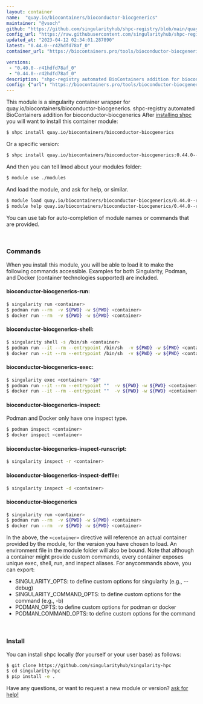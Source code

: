 ```yaml
---
layout: container
name:  "quay.io/biocontainers/bioconductor-biocgenerics"
maintainer: "@vsoch"
github: "https://github.com/singularityhub/shpc-registry/blob/main/quay.io/biocontainers/bioconductor-biocgenerics/container.yaml"
config_url: "https://raw.githubusercontent.com/singularityhub/shpc-registry/main/quay.io/biocontainers/bioconductor-biocgenerics/container.yaml"
updated_at: "2023-04-12 02:34:01.287890"
latest: "0.44.0--r42hdfd78af_0"
container_url: "https://biocontainers.pro/tools/bioconductor-biocgenerics"

versions:
 - "0.40.0--r41hdfd78af_0"
 - "0.44.0--r42hdfd78af_0"
description: "shpc-registry automated BioContainers addition for bioconductor-biocgenerics"
config: {"url": "https://biocontainers.pro/tools/bioconductor-biocgenerics", "maintainer": "@vsoch", "description": "shpc-registry automated BioContainers addition for bioconductor-biocgenerics", "latest": {"0.44.0--r42hdfd78af_0": "sha256:5cd6cb58d911919cb09d8abafe392858b167292c28973eb62726072f834bd332"}, "tags": {"0.40.0--r41hdfd78af_0": "sha256:6b845ba3261f517db4e9410d3359f40d7ce5a9f27e3ea45f15e17ccbb872951d", "0.44.0--r42hdfd78af_0": "sha256:5cd6cb58d911919cb09d8abafe392858b167292c28973eb62726072f834bd332"}, "docker": "quay.io/biocontainers/bioconductor-biocgenerics"}
---
```


This module is a singularity container wrapper for quay.io/biocontainers/bioconductor-biocgenerics.
shpc-registry automated BioContainers addition for bioconductor-biocgenerics
After [installing shpc](#install) you will want to install this container module:


```bash
$ shpc install quay.io/biocontainers/bioconductor-biocgenerics
```

Or a specific version:

```bash
$ shpc install quay.io/biocontainers/bioconductor-biocgenerics:0.44.0--r42hdfd78af_0
```

And then you can tell lmod about your modules folder:

```bash
$ module use ./modules
```

And load the module, and ask for help, or similar.

```bash
$ module load quay.io/biocontainers/bioconductor-biocgenerics/0.44.0--r42hdfd78af_0
$ module help quay.io/biocontainers/bioconductor-biocgenerics/0.44.0--r42hdfd78af_0
```

You can use tab for auto-completion of module names or commands that are provided.

<br>

### Commands

When you install this module, you will be able to load it to make the following commands accessible.
Examples for both Singularity, Podman, and Docker (container technologies supported) are included.

#### bioconductor-biocgenerics-run:

```bash
$ singularity run <container>
$ podman run --rm  -v ${PWD} -w ${PWD} <container>
$ docker run --rm  -v ${PWD} -w ${PWD} <container>
```

#### bioconductor-biocgenerics-shell:

```bash
$ singularity shell -s /bin/sh <container>
$ podman run --it --rm --entrypoint /bin/sh  -v ${PWD} -w ${PWD} <container>
$ docker run --it --rm --entrypoint /bin/sh  -v ${PWD} -w ${PWD} <container>
```

#### bioconductor-biocgenerics-exec:

```bash
$ singularity exec <container> "$@"
$ podman run --it --rm --entrypoint ""  -v ${PWD} -w ${PWD} <container> "$@"
$ docker run --it --rm --entrypoint ""  -v ${PWD} -w ${PWD} <container> "$@"
```

#### bioconductor-biocgenerics-inspect:

Podman and Docker only have one inspect type.

```bash
$ podman inspect <container>
$ docker inspect <container>
```

#### bioconductor-biocgenerics-inspect-runscript:

```bash
$ singularity inspect -r <container>
```

#### bioconductor-biocgenerics-inspect-deffile:

```bash
$ singularity inspect -d <container>
```



#### bioconductor-biocgenerics

```bash
$ singularity run <container>
$ podman run --rm  -v ${PWD} -w ${PWD} <container>
$ docker run --rm  -v ${PWD} -w ${PWD} <container>
```


In the above, the `<container>` directive will reference an actual container provided
by the module, for the version you have chosen to load. An environment file in the
module folder will also be bound. Note that although a container
might provide custom commands, every container exposes unique exec, shell, run, and
inspect aliases. For anycommands above, you can export:

 - SINGULARITY_OPTS: to define custom options for singularity (e.g., --debug)
 - SINGULARITY_COMMAND_OPTS: to define custom options for the command (e.g., -b)
 - PODMAN_OPTS: to define custom options for podman or docker
 - PODMAN_COMMAND_OPTS: to define custom options for the command

<br>

### Install

You can install shpc locally (for yourself or your user base) as follows:

```bash
$ git clone https://github.com/singularityhub/singularity-hpc
$ cd singularity-hpc
$ pip install -e .
```

Have any questions, or want to request a new module or version? [ask for help!](https://github.com/singularityhub/singularity-hpc/issues)